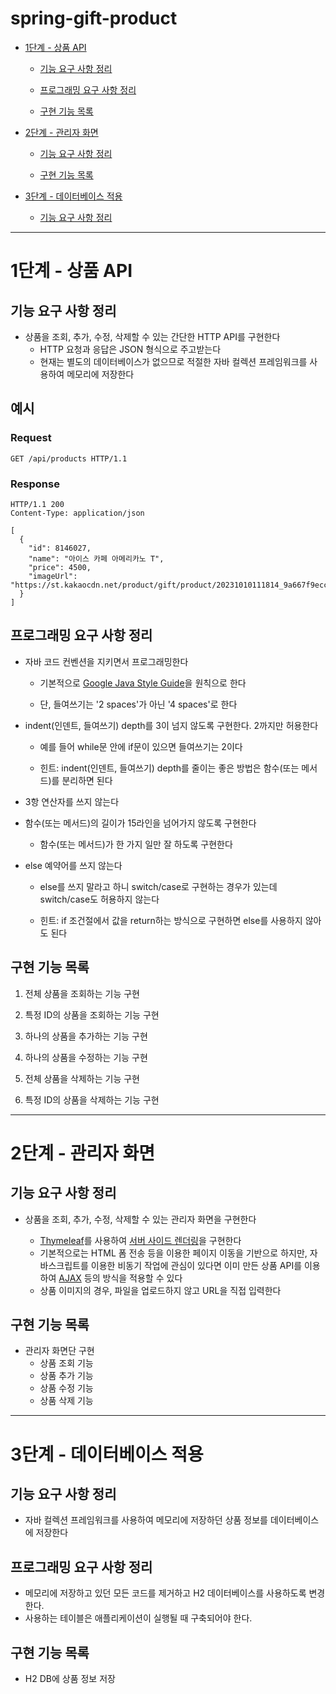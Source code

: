 # spring-gift-product

- [1단계 - 상품 API](#1단계---상품-api)

  - [기능 요구 사항 정리](#기능-요구-사항-정리)

  - [프로그래밍 요구 사항 정리](#프로그래밍-요구-사항-정리)

  - [구현 기능 목록](#구현-기능-목록)


- [2단계 - 관리자 화면](#2단계---관리자-화면)

  - [기능 요구 사항 정리](#기능-요구-사항-정리-1)

  - [구현 기능 목록](#구현-기능-목록-1)

- [3단계 - 데이터베이스 적용](#3단계---데이터베이스-적용)

  - [기능 요구 사항 정리](#기능-요구-사항-정리-2)

---
# 1단계 - 상품 API

## 기능 요구 사항 정리

- 상품을 조회, 추가, 수정, 삭제할 수 있는 간단한 HTTP API를 구현한다
  - HTTP 요청과 응답은 JSON 형식으로 주고받는다
  - 현재는 별도의 데이터베이스가 없으므로 적절한 자바 컬렉션 프레임워크를 사용하여 메모리에 저장한다

## 예시

### Request
```
GET /api/products HTTP/1.1
```

### Response
```
HTTP/1.1 200 
Content-Type: application/json

[
  {
    "id": 8146027,
    "name": "아이스 카페 아메리카노 T",
    "price": 4500,
    "imageUrl": "https://st.kakaocdn.net/product/gift/product/20231010111814_9a667f9eccc943648797925498bdd8a3.jpg"
  }
]
```

## 프로그래밍 요구 사항 정리

- 자바 코드 컨벤션을 지키면서 프로그래밍한다

    - 기본적으로 [Google Java Style Guide](https://google.github.io/styleguide/javaguide.html)을 원칙으로 한다

    - 단, 들여쓰기는 '2 spaces'가 아닌 '4 spaces'로 한다

- indent(인덴트, 들여쓰기) depth를 3이 넘지 않도록 구현한다. 2까지만 허용한다

    - 예를 들어 while문 안에 if문이 있으면 들여쓰기는 2이다

    - 힌트: indent(인덴트, 들여쓰기) depth를 줄이는 좋은 방법은 함수(또는 메서드)를 분리하면 된다

- 3항 연산자를 쓰지 않는다

- 함수(또는 메서드)의 길이가 15라인을 넘어가지 않도록 구현한다

    - 함수(또는 메서드)가 한 가지 일만 잘 하도록 구현한다

- else 예약어를 쓰지 않는다

    - else를 쓰지 말라고 하니 switch/case로 구현하는 경우가 있는데 switch/case도 허용하지 않는다

    - 힌트: if 조건절에서 값을 return하는 방식으로 구현하면 else를 사용하지 않아도 된다

## 구현 기능 목록

1. 전체 상품을 조회하는 기능 구현

2. 특정 ID의 상품을 조회하는 기능 구현

3. 하나의 상품을 추가하는 기능 구현

4. 하나의 상품을 수정하는 기능 구현

5. 전체 상품을 삭제하는 기능 구현

6. 특정 ID의 상품을 삭제하는 기능 구현

---

# 2단계 - 관리자 화면

## 기능 요구 사항 정리

- 상품을 조회, 추가, 수정, 삭제할 수 있는 관리자 화면을 구현한다

  - [Thymeleaf](https://www.thymeleaf.org/)를 사용하여 [서버 사이드 렌더링](https://joshua1988.github.io/vue-camp/nuxt/ssr.html)을 구현한다
  - 기본적으로는 HTML 폼 전송 등을 이용한 페이지 이동을 기반으로 하지만, 자바스크립트를 이용한 비동기 작업에 관심이 있다면 이미 만든 상품 API를 이용하여 [AJAX](https://developer.mozilla.org/ko/docs/Glossary/AJAX) 등의 방식을 적용할 수 있다
  - 상품 이미지의 경우, 파일을 업로드하지 않고 URL을 직접 입력한다

## 구현 기능 목록

- 관리자 화면단 구현
  - 상품 조회 기능
  - 상품 추가 기능
  - 상품 수정 기능
  - 상품 삭제 기능

---

# 3단계 - 데이터베이스 적용

## 기능 요구 사항 정리

- 자바 컬렉션 프레임워크를 사용하여 메모리에 저장하던 상품 정보를 데이터베이스에 저장한다

## 프로그래밍 요구 사항 정리

- 메모리에 저장하고 있던 모든 코드를 제거하고 H2 데이터베이스를 사용하도록 변경한다.
- 사용하는 테이블은 애플리케이션이 실행될 때 구축되어야 한다.

## 구현 기능 목록

- H2 DB에 상품 정보 저장